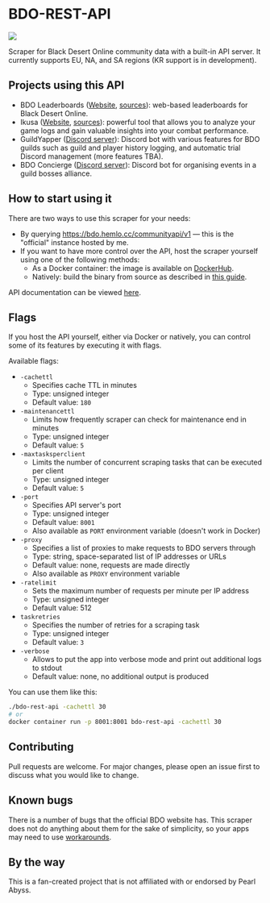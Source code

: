 # BDO-REST-API
[![](https://img.shields.io/discord/1268281405536866437?logo=discord)](https://discord.gg/VUaEmBVKjG)

Scraper for Black Desert Online community data with a built-in API server. It currently supports EU, NA, and SA regions (KR support is in development).

## Projects using this API
- BDO Leaderboards ([Website](https://bdo.hemlo.cc/leaderboards), [sources](https://github.com/man90es/BDO-Leaderboards)): web-based leaderboards for Black Desert Online.
- Ikusa ([Website](https://ikusa.site), [sources](https://github.com/sch-28/ikusa_api)): powerful tool that allows you to analyze your game logs and gain valuable insights into your combat performance.
- GuildYapper ([Discord server](https://discord.gg/x2nKYuu2Z2)): Discord bot with various features for BDO guilds such as guild and player history logging, and automatic trial Discord management (more features TBA).
- BDO Concierge ([Discord server](https://discord.gg/735bYrQWKr)): Discord bot for organising events in a guild bosses alliance.

## How to start using it
There are two ways to use this scraper for your needs:
* By querying https://bdo.hemlo.cc/communityapi/v1 — this is the "official" instance hosted by me.
* If you want to have more control over the API, host the scraper yourself using one of the following methods:
  - As a Docker container: the image is available on [DockerHub](https://hub.docker.com/r/man90/bdo-rest-api).
  - Natively: build the binary from source as described in [this guide](docs/buildingFromSource.md).

API documentation can be viewed [here](https://man90es.github.io/BDO-REST-API/).

## Flags
If you host the API yourself, either via Docker or natively, you can control some of its features by executing it with flags.

Available flags:
- `-cachettl`
	- Specifies cache TTL in minutes
	- Type: unsigned integer
	- Default value: `180`
- `-maintenancettl`
	- Limits how frequently scraper can check for maintenance end in minutes
	- Type: unsigned integer
	- Default value: `5`
- `-maxtasksperclient`
	- Limits the number of concurrent scraping tasks that can be executed per client
	- Type: unsigned integer
	- Default value: `5`
- `-port`
	- Specifies API server's port
	- Type: unsigned integer
	- Default value: `8001`
	- Also available as `PORT` environment variable (doesn't work in Docker)
- `-proxy`
	- Specifies a list of proxies to make requests to BDO servers through
	- Type: string, space-separated list of IP addresses or URLs
	- Default value: none, requests are made directly
	- Also available as `PROXY` environment variable
- `-ratelimit`
	- Sets the maximum number of requests per minute per IP address
	- Type: unsigned integer
	- Default value: 512
- `taskretries`
	- Specifies the number of retries for a scraping task
	- Type: unsigned integer
	- Default value: `3`
- `-verbose`
	- Allows to put the app into verbose mode and print out additional logs to stdout
	- Default value: none, no additional output is produced

You can use them like this:
```bash
./bdo-rest-api -cachettl 30
# or
docker container run -p 8001:8001 bdo-rest-api -cachettl 30
```

## Contributing
Pull requests are welcome. For major changes, please open an issue first to discuss what you would like to change.

## Known bugs
There is a number of bugs that the official BDO website has. This scraper does not do anything about them for the sake of simplicity, so your apps may need to use [workarounds](docs/brokenStuff.md).

## By the way
This is a fan-created project that is not affiliated with or endorsed by Pearl Abyss.
